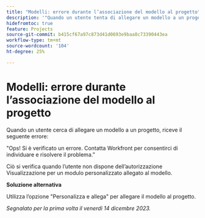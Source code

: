 ```yaml
---
title: "Modelli: errore durante l’associazione del modello al progetto"
description: '"Quando un utente tenta di allegare un modello a un progetto, riceve un errore. È disponibile una soluzione alternativa.”'
hidefromtoc: true
feature: Projects
source-git-commit: b415cf67a97c873d41d0693e9baa8c73390443ea
workflow-type: tm+mt
source-wordcount: '104'
ht-degree: 25%

---
```



# Modelli: errore durante l’associazione del modello al progetto

Quando un utente cerca di allegare un modello a un progetto, riceve il seguente errore:

&quot;Ops! Si è verificato un errore. Contatta Workfront per consentirci di individuare e risolvere il problema.”

Ciò si verifica quando l’utente non dispone dell’autorizzazione Visualizzazione per un modulo personalizzato allegato al modello.

**Soluzione alternativa**

Utilizza l’opzione &quot;Personalizza e allega&quot; per allegare il modello al progetto.

_Segnalato per la prima volta il venerdì 14 dicembre 2023._
